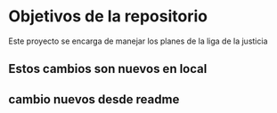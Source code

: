 # Objetivos de la repositorio

Este proyecto se encarga de manejar los planes de la liga de la justicia


## Estos cambios son nuevos en local

## cambio nuevos desde readme
